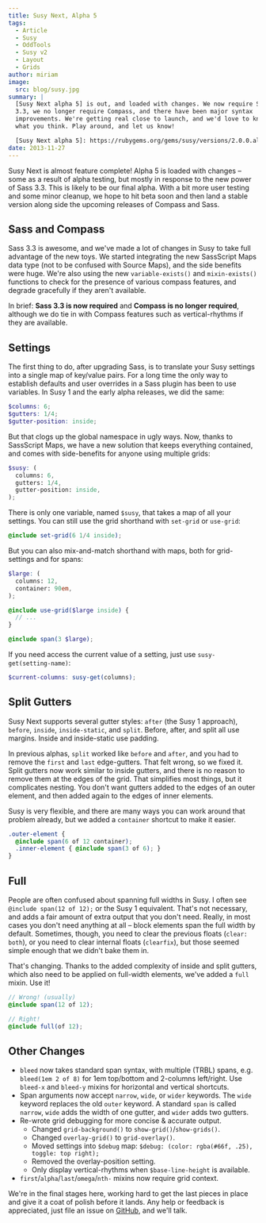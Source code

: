 ```yaml
---
title: Susy Next, Alpha 5
tags:
  - Article
  - Susy
  - OddTools
  - Susy v2
  - Layout
  - Grids
author: miriam
image:
  src: blog/susy.jpg
summary: |
  [Susy Next alpha 5] is out, and loaded with changes. We now require Sass
  3.3, we no longer require Compass, and there have been major syntax
  improvements. We're getting real close to launch, and we'd love to know
  what you think. Play around, and let us know!

  [Susy Next alpha 5]: https://rubygems.org/gems/susy/versions/2.0.0.alpha.5
date: 2013-11-27
---
```


Susy Next is almost feature complete! Alpha 5 is loaded with changes –
some as a result of alpha testing, but mostly in response to the new
power of Sass 3.3. This is likely to be our final alpha. With a bit more
user testing and some minor cleanup, we hope to hit beta soon and then
land a stable version along side the upcoming releases of Compass and
Sass.

## Sass and Compass

Sass 3.3 is awesome, and we've made a lot of changes in Susy to take
full advantage of the new toys. We started integrating the new
SassScript Maps data type (not to be confused with Source Maps), and
the side benefits were huge. We're also using the new
`variable-exists()` and `mixin-exists()` functions to check for the
presence of various compass features, and degrade gracefully if they
aren't available.

In brief: **Sass 3.3 is now required** and **Compass is no longer
required**, although we do tie in with Compass features such as
vertical-rhythms if they are available.

## Settings

The first thing to do, after upgrading Sass, is to translate your Susy
settings into a single map of key/value pairs. For a long time the only
way to establish defaults and user overrides in a Sass plugin has been
to use variables. In Susy 1 and the early alpha releases, we did the
same:

```scss
$columns: 6;
$gutters: 1/4;
$gutter-position: inside;
```

But that clogs up the global namespace in ugly ways. Now, thanks to
SassScript Maps, we have a new solution that keeps everything contained,
and comes with side-benefits for anyone using multiple grids:

```scss
$susy: (
  columns: 6,
  gutters: 1/4,
  gutter-position: inside,
);
```

There is only one variable, named `$susy`, that takes a map of all your
settings. You can still use the grid shorthand with `set-grid` or
`use-grid`:

```scss
@include set-grid(6 1/4 inside);
```

But you can also mix-and-match shorthand with maps, both for
grid-settings and for spans:

```scss
$large: (
  columns: 12,
  container: 90em,
);

@include use-grid($large inside) {
  // ...
}

@include span(3 $large);
```

If you need access the current value of a setting, just use
`susy-get(setting-name)`:

```scss
$current-columns: susy-get(columns);
```

## Split Gutters

Susy Next supports several gutter styles: `after` (the Susy 1 approach),
`before`, `inside`, `inside-static`, and `split`. Before, after, and
split all use margins. Inside and inside-static use padding.

In previous alphas, `split` worked like `before` and `after`, and you
had to remove the `first` and `last` edge-gutters. That felt wrong, so
we fixed it. Split gutters now work similar to inside gutters, and there
is no reason to remove them at the edges of the grid. That simplifies
most things, but it complicates nesting. You don't want gutters added to
the edges of an outer element, and then added again to the edges of
inner elements.

Susy is very flexible, and there are many ways you can work around that
problem already, but we added a `container` shortcut to make it easier.

```scss
.outer-element {
  @include span(6 of 12 container);
  .inner-element { @include span(3 of 6); }
}
```

## Full

People are often confused about spanning full widths in Susy. I often
see `@include span(12 of 12);` or the Susy 1 equivalent. That's not
necessary, and adds a fair amount of extra output that you don't need.
Really, in most cases you don't need anything at all – block elements
span the full width by default. Sometimes, though, you need to clear the
previous floats (`clear: both`), or you need to clear internal floats
(`clearfix`), but those seemed simple enough that we didn't bake them
in.

That's changing. Thanks to the added complexity of inside and split
gutters, which also need to be applied on full-width elements, we've
added a `full` mixin. Use it!

```scss
// Wrong! (usually)
@include span(12 of 12);

// Right!
@include full(of 12);
```

## Other Changes

- `bleed` now takes standard span syntax, with multiple (TRBL) spans,
  e.g. `bleed(1em 2 of 8)` for 1em top/bottom and 2-columns
  left/right. Use `bleed-x` and `bleed-y` mixins for horizontal and
  vertical shortcuts.
- Span arguments now accept `narrow`, `wide`, or `wider` keywords. The
  `wide` keyword replaces the old `outer` keyword. A standard `span`
  is called `narrow`, `wide` adds the width of one gutter, and `wider`
  adds two gutters.
- Re-wrote grid debugging for more concise & accurate output.
  - Changed `grid-background()` to `show-grid()`/`show-grids()`.
  - Changed `overlay-grid()` to `grid-overlay()`.
  - Moved settings into `$debug` map:
    `$debug: (color: rgba(#66f, .25), toggle: top right);`
  - Removed the overlay-position setting.
  - Only display vertical-rhythms when `$base-line-height` is
    available.
- `first`/`alpha`/`last`/`omega`/`nth-` mixins now require grid
  context.

We're in the final stages here, working hard to get the last pieces in
place and give it a coat of polish before it lands. Any help or feedback
is appreciated, just file an issue on [GitHub], and we'll talk.

[github]: https://github.com/oddbird/susy/issues?milestone=4&state=open

